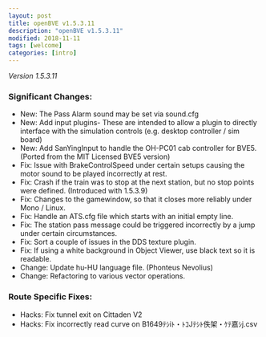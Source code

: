 ```yaml
---
layout: post
title: openBVE v1.5.3.11
description: "openBVE v1.5.3.11"
modified: 2018-11-11
tags: [welcome]
categories: [intro]
---
```


*Version 1.5.3.11*

### Significant Changes:

* New: The Pass Alarm sound may be set via sound.cfg
* New: Add input plugins- These are intended to allow a plugin to directly interface with the simulation controls (e.g. desktop controller / sim board)
* New: Add SanYingInput to handle the OH-PC01 cab controller for BVE5. (Ported from the MIT Licensed BVE5 version)
* Fix: Issue with BrakeControlSpeed under certain setups causing the motor sound to be played incorrectly at rest.
* Fix: Crash if the train was to stop at the next station, but no stop points were defined. (Introduced with 1.5.3.9)
* Fix: Changes to the gamewindow, so that it closes more reliably under Mono / Linux.
* Fix: Handle an ATS.cfg file which starts with an initial empty line.
* Fix: The station pass message could be triggered incorrectly by a jump under certain circumstances.
* Fix: Sort a couple of issues in the DDS texture plugin.
* Fix: If using a white background in Object Viewer, use black text so it is readable.
* Change: Update hu-HU language file. (Phonteus Nevolius)
* Change: Refactoring to various vector operations.

### Route Specific Fixes:

* Hacks: Fix tunnel exit on Cittaden V2
* Hacks: Fix incorrectly read curve on B1649ﾃｼiﾄ・ﾄｺJﾃｼﾄ佚架・ｹﾃ嘉ｼj.csv